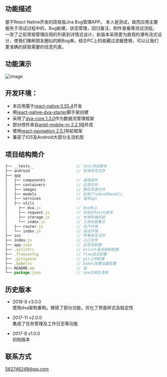 ## 功能描述

基于React Native开发的简易版Jira Bug管理APP。
本人是测试，故而应用主要服务于测试过程中的，Bug新建，状态管理，回归备注，附件查看等测试流程。
一改了之前常规管理应用的列表到详情式设计，新版本采用更为直观的瀑布流式设计，使我们像刷朋友圈似的刷Bug单。结合PC上的收藏过滤器使用，可以让我们更准确的获取需要的信息列表。

## 功能演示
![image](https://github.com/t880216t/buger/blob/Buger_v3.0.0/demo.gif)

## 开发环境：

+ 本应用基于[react-native  0.55.4](http://facebook.github.io/react-native)开发
+ 用[react-native-dva-starter](https://github.com/nihgwu/react-native-dva-starter)脚手架创建
+ 采用了[dva-core 1.3.0](https://github.com/dvajs/dva/tree/dva-core%401.3.0)作为数据流管理框架
+ 部分控件来自[antd-mobile-rn 2.2.1](https://rn.mobile.ant.design/index-cn)组件库
+ 使用[react-navigation 2.5.1](https://reactnavigation.org/)导航框架
+ 兼容了IOS及Android大部分主流机型

## 项目结构简介
``` js
├── __tests__                   // jest测试脚本
├── android                     // 安卓原生文件
├── app                         
│   ├── components              // 通用组件
│   ├── containers              // 应用文件
│   ├── images                  // 静态资源文件
│   ├── models                  // 封装了redux的models
│   ├── services                // 请求api
│   ├── utils                   
│     ├── dva.js                // dva核心
│     ├── request.js            // 封装的fetch请求
│     ├── storage.js            // 本地存储封装
│     └── index.js              // 工具封装集合
│   ├── router.js               // 生产环境
│   └── index.js                // 测试环境
├── ios                         // 苹果原生文件
├── index.js                    // 入口文件
├── app.json                    // 应用名配置
├── .eslintrc                   // eslint语法限制配置
├── .flowconfig                 // flow语法配置
├── .gitignore                  // git上传配置
├── .babelrc                    // babel按需加载配置
├── README.md                   // 我
└── package.json                // npm应用包清单

```

## 历史版本
+ 2018-8    v3.0.0    
使用dva架构重构，移除了部分功能，优化了界面样式及稳定性

+ 2017-11    v2.0.0   
集成了任务管理及工作日志等功能

+ 2017-8    v1.0.0    
初始版本

## 联系方式

562746248@qq.com

